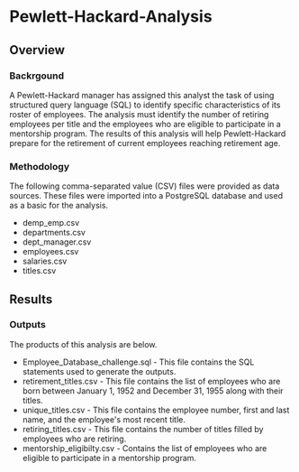 # Pewlett-Hackard-Analysis

## Overview

### Backrgound
A Pewlett-Hackard manager has assigned this analyst the task of using structured query language (SQL) to identify specific characteristics of its roster of employees. The analysis must identify the number of retiring employees per title and the employees who are eligible to participate in a mentorship program. The results of this analysis will help Pewlett-Hackard prepare for the retirement of current employees reaching retirement age.

### Methodology
The following comma-separated value (CSV) files were provided as data sources. These files were imported into a PostgreSQL database and used as a basic for the analysis.
* demp_emp.csv
* departments.csv
* dept_manager.csv
* employees.csv
* salaries.csv
* titles.csv

## Results

### Outputs
The products of this analysis are below.
* Employee_Database_challenge.sql - This file contains the SQL statements used to generate the outputs.
* retirement_titles.csv - This file contains the list of employees who are born between January 1, 1952 and December 31, 1955 along with their titles.
* unique_titles.csv - This file contains the employee number, first and last name, and the employee's most recent title.
* retiring_titles.csv - This file contains the number of titles filled by employees who are retiring.
* mentorship_eligibilty.csv - Contains the list of employees who are eligible to participate in a mentorship program.
